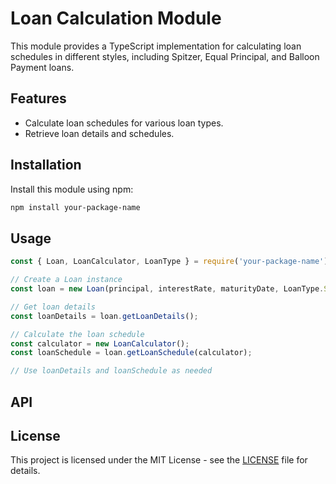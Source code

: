 # Loan Calculation Module

This module provides a TypeScript implementation for calculating loan schedules in different styles, including Spitzer, Equal Principal, and Balloon Payment loans.

## Features

- Calculate loan schedules for various loan types.
- Retrieve loan details and schedules.

## Installation

Install this module using npm:

```bash
npm install your-package-name
```

## Usage

```typescript
const { Loan, LoanCalculator, LoanType } = require('your-package-name');

// Create a Loan instance
const loan = new Loan(principal, interestRate, maturityDate, LoanType.Spitzer, loanStartDate);

// Get loan details
const loanDetails = loan.getLoanDetails();

// Calculate the loan schedule
const calculator = new LoanCalculator();
const loanSchedule = loan.getLoanSchedule(calculator);

// Use loanDetails and loanSchedule as needed
```
## API


## License
This project is licensed under the MIT License - see the [LICENSE](LICENSE) file for details.

